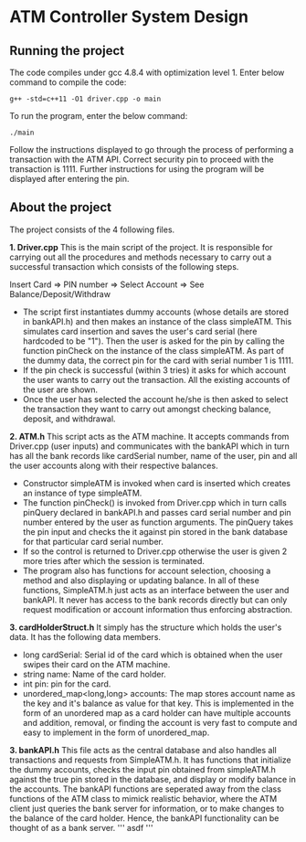 # ATM Controller System Design

## Running the project
The code compiles under gcc 4.8.4 with optimization level 1. Enter below command to compile the code:

	g++ -std=c++11 -O1 driver.cpp -o main

To run the program, enter the below command:
	
	./main

Follow the instructions displayed to go through the process of performing a transaction with the ATM API.
Correct security pin to proceed with the transaction is 1111. Further instructions for using the program will be displayed after entering the pin.

## About the project
The project consists of the 4 following files.

**1. Driver.cpp**
This is the main script of the project. It is responsible for carrying out all the procedures and methods necessary to carry out a successful transaction which consists of the following steps.

Insert Card => PIN number => Select Account => See Balance/Deposit/Withdraw

- The script first instantiates dummy accounts (whose details are stored in bankAPI.h) and then makes an instance of the class simpleATM. This simulates card insertion and saves the user's card serial (here hardcoded to be "1"). Then the user is asked for the pin by calling the function pinCheck on the instance of the class simpleATM. As part of the dummy data, the correct pin for the card with serial number 1 is 1111.
- If the pin check is successful (within 3 tries) it asks for which account the user wants to carry out the transaction. All the existing accounts of the user are shown.
- Once the user has selected the account he/she is then asked to select the transaction they want to carry out amongst checking balance, deposit, and withdrawal.

**2. ATM.h**
This script acts as the ATM machine. It accepts commands from Driver.cpp (user inputs) and communicates with the bankAPI which in turn has all the bank records like cardSerial number, name of the user, pin and all the user accounts along with their respective balances.
- Constructor simpleATM is invoked when card is inserted which creates an instance of type simpleATM.
- The function pinCheck() is invoked from Driver.cpp which in turn calls pinQuery declared in bankAPI.h and passes card serial number and pin number entered by the user as function arguments. The pinQuery takes the pin input and checks the it against pin stored in the bank database for that particular card serial number.
- If so the control is returned to Driver.cpp otherwise the user is given 2 more tries after which the session is terminated.
- The program also has functions for account selection, choosing a method and also displaying or updating balance. In all of these functions, SimpleATM.h just acts as an interface between the user and bankAPI. It never has access to the bank records directly but can only request modification or account information thus enforcing abstraction.

**3. cardHolderStruct.h**
It simply has the structure which holds the user's data. It has the following data members.
- long cardSerial: Serial id of the card which is obtained when the user swipes their card on the ATM machine.
- string name: Name of the card holder.
- int pin: pin for the card.
- unordered_map<long,long> accounts: The map stores account name as the key and it's balance as value for that key. This is implemented in the form of an unordered map as a card holder can have multiple accounts and addition, removal, or finding the account is very fast to compute and easy to implement in the form of unordered_map.
 
**3. bankAPI.h**
This file acts as the central database and also handles all transactions and requests from SimpleATM.h. It has functions that initialize the dummy accounts, checks the input pin obtained from simpleATM.h against the true pin stored in the database, and display or modify balance in the accounts.
The bankAPI functions are seperated away from the class functions of the ATM class to mimick realistic behavior, where the ATM client just queries the bank server for information, or to make changes to the balance of the card holder. Hence, the bankAPI functionality can be thought of as a bank server.
'''
asdf
'''
